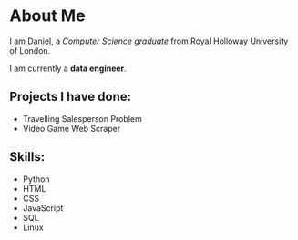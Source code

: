 # About Me

I am Daniel, a *Computer Science graduate* from Royal Holloway University of London.

I am currently a **data engineer**.

## Projects I have done:
+ Travelling Salesperson Problem
+ Video Game Web Scraper

## Skills:
+ Python
+ HTML
+ CSS
+ JavaScript
+ SQL
+ Linux

